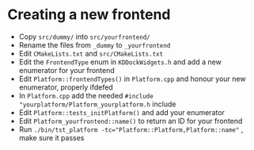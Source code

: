 # Creating a new frontend

- Copy `src/dummy/` into `src/yourfrontend/`
- Rename the files from `_dummy` to `_yourfrontend`
- Edit `CMakeLists.txt` and `src/CMakeLists.txt`
- Edit the `FrontendType` enum in `KDDockWidgets.h` and add a new enumerator for your frontend
- Edit `Platform::frontendTypes()` in `Platform.cpp` and honour your new enumerator, properly ifdefed
- In `Platform.cpp` add the needed `#include "yourplatform/Platform_yourplatform.h` include
- Edit `Platform::tests_initPlatform()` and add your enumerator
- Edit `Platform_yourfrontend::name()` to return an ID for your frontend
- Run `./bin/tst_platform -tc="Platform::Platform,Platform::name"` , make sure it passes